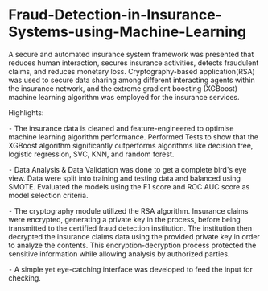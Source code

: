 # Fraud-Detection-in-Insurance-Systems-using-Machine-Learning

A secure and automated insurance system framework was presented that reduces human interaction, secures insurance activities, detects fraudulent claims, and reduces monetary loss. Cryptography-based application(RSA) was used to secure data sharing among different interacting agents within the insurance network, and the extreme gradient boosting (XGBoost) machine learning algorithm was employed for the insurance services.

Highlights: 

⁃ The insurance data is cleaned and feature-engineered to optimise machine learning algorithm performance. Performed Tests to show that the XGBoost algorithm significantly outperforms algorithms like decision tree, logistic regression, SVC, KNN, and random forest. 

⁃ Data Analysis & Data Validation was done to get a complete bird's eye view. Data were split into training and testing data and balanced using SMOTE. Evaluated the models using the F1 score and ROC AUC score as model selection criteria.

⁃ The cryptography module utilized the RSA algorithm. Insurance claims were encrypted, generating a private key in the process, before being transmitted to the certified fraud detection institution. The institution then decrypted the insurance claims data using the provided private key in order to analyze the contents. This encryption-decryption process protected the sensitive information while allowing analysis by authorized parties.

⁃ A simple yet eye-catching interface was developed to feed the input for checking. 
